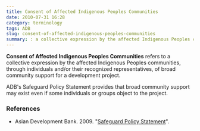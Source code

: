 ```yaml
---
title: Consent of Affected Indigenous Peoples Communities
date: 2010-07-31 16:28
category: terminology
tags: ADB
slug: consent-of-affected-indigenous-peoples-communities
summary: : a collective expression by the affected Indigenous Peoples communities, through individuals and/or their recognized representatives, of broad community support for the project activities.
---
```


**Consent of Affected Indigenous Peoples Communities** refers to a collective expression by the affected Indigenous Peoples communities, through individuals and/or their recognized representatives, of broad community support for a development project.

ADB's Safeguard Policy Statement provides that broad community support may exist even if some individuals or groups object to the project.


### References

* Asian Development Bank. 2009. "[Safeguard Policy Statement](http://www.adb.org/sites/default/files/institutional-document/32056/safeguard-policy-statement-june2009.pdf)".
